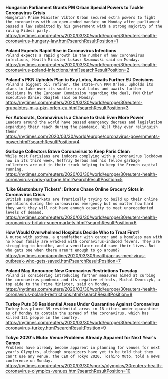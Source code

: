 **Hungarian Parliament Grants PM Orban Special Powers to Tackle Coronavirus Crisis**\
`Hungarian Prime Minister Viktor Orban secured extra powers to fight the coronavirus with an open-ended mandate on Monday after parliament passed a law submitted by his government with a strong majority of the ruling Fidesz party.`\
https://nytimes.com/reuters/2020/03/30/world/europe/30reuters-health-coronavirus-hungary-law.html?searchResultPosition=1

**Poland Expects Rapid Rise in Coronavirus Infections**\
`Poland expects a rapid growth in the number of new coronavirus infections, Health Minister Lukasz Szumowski said on Monday.`\
https://nytimes.com/reuters/2020/03/30/world/europe/30reuters-health-coronavirus-poland-infections.html?searchResultPosition=2

**Poland's PKN Upholds Plan to Buy Lotos, Awaits Further EU Decisions**\
`Poland's biggest oil refiner, the state-run PKN Orlen, upholds its plans to take over its smaller rival Lotos and awaits further decisions by the European Commission regarding the deal, PKN Chief Executive Daniel Obajtek said on Monday.`\
https://nytimes.com/reuters/2020/03/30/world/europe/30reuters-grupalotos-m-a-pkn-orlen-eu.html?searchResultPosition=3

**For Autocrats, Coronavirus Is a Chance to Grab Even More Power**\
`Leaders around the world have passed emergency decrees and legislation expanding their reach during the pandemic. Will they ever relinquish them?`\
https://nytimes.com/2020/03/30/world/europe/coronavirus-governments-power.html?searchResultPosition=4

**Garbage Collectors Brave Coronavirus to Keep Paris Clean**\
`While most Parisians are indoors complying with a coronavirus lockdown now in its third week, Geffray Serbus and his fellow garbage collectors are out in their truck helping to keep the French capital running.`\
https://nytimes.com/reuters/2020/03/30/world/europe/30reuters-health-coronavirus-paris-garbage.html?searchResultPosition=5

**'Like Glastonbury Tickets': Britons Chase Online Grocery Slots in Coronavirus Crisis**\
`British supermarkets are frantically trying to build up their online operations during the coronavirus emergency but no matter how hard they work they will not have enough capacity to meet unprecedented levels of demand.`\
https://nytimes.com/reuters/2020/03/30/world/europe/30reuters-health-coronavirus-britain-supermarkets.html?searchResultPosition=6

**How Would Overwhelmed Hospitals Decide Who to Treat First?**\
`A nurse with asthma, a grandfather with cancer and a homeless man with no known family are wracked with coronavirus-induced fevers. They are struggling to breathe, and a ventilator could save their lives. But who gets one when there aren't enough to go around? `\
https://nytimes.com/aponline/2020/03/30/health/ap-us-med-virus-outbreak-who-gets-saved.html?searchResultPosition=7

**Poland May Announce New Coronavirus Restrictions Tuesday**\
`Poland is considering introducing further measures aimed at curbing the coronavirus pandemic and its negative effects, Michal Dworczyk, a top aide to the Prime Minister, said on Monday.`\
https://nytimes.com/reuters/2020/03/30/world/europe/30reuters-health-coronavirus-poland-restrictions.html?searchResultPosition=8

**Turkey Puts 39 Residential Areas Under Quarantine Against Coronavirus**\
`Turkey has placed 39 residential areas in 18 cities under quarantine as of Monday to contain the spread of the coronavirus, which has killed 131 people in the country.`\
https://nytimes.com/reuters/2020/03/30/world/europe/30reuters-health-coronavirus-turkey.html?searchResultPosition=9

**Tokyo 2020's Muto: Venue Problems Already Apparent for Next Year's Games**\
`Problems have already become apparent in planning for venues for next year's Olympics, although organizers have yet to be told that they can't use any venue, the CEO of Tokyo 2020, Toshiro Muto, told a news conference on Monday.`\
https://nytimes.com/reuters/2020/03/30/sports/olympics/30reuters-health-coronavirus-olympics-venues.html?searchResultPosition=10

